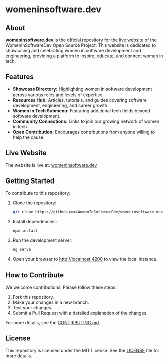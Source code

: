 # womeninsoftware.dev

## About 

**womeninsoftware.dev** is the official repository for the live website of the WomenInSoftwareDev Open Source Project. This website is dedicated to showcasing and celebrating women in software development and engineering, providing a platform to inspire, educate, and connect women in tech.

## Features

- **Showcase Directory:** Highlighting women in software development across various roles and levels of expertise.
- **Resources Hub:** Articles, tutorials, and guides covering software development, engineering, and career growth.
- **Women in Tech Submenu:** Featuring additional tech fields beyond software development.
- **Community Connections:** Links to join our growing network of women in tech.
- **Open Contribution:** Encourages contributions from anyone willing to help the cause.

## Live Website

The website is live at: [womeninsoftware.dev](https://womeninsoftware.dev)

## Getting Started

To contribute to this repository:

1. Clone the repository:

   ```bash
   git clone https://github.com/WomenInSoftwareDev/womeninsoftware.dev.git
   ```

2. Install dependencies:

   ```bash
   npm install
   ```

3. Run the development server:

   ```bash
   ng serve
   ```

4. Open your browser to [http://localhost:4200](http://localhost:4200) to view the local instance.

## How to Contribute

We welcome contributions! Please follow these steps:

1. Fork this repository.
2. Make your changes in a new branch.
3. Test your changes.
4. Submit a Pull Request with a detailed explanation of the changes.

For more details, see the [CONTRIBUTING.md](https://github.com/WomenInSoftwareDev/womeninsoftware.dev/blob/main/CONTRIBUTING.md).

## License

This repository is licensed under the MIT License. See the [LICENSE](https://github.com/WomenInSoftwareDev/womeninsoftware.dev/blob/main/LICENSE) file for more details.
